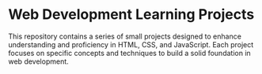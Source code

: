 # Web Development Learning Projects

This repository contains a series of small projects designed to enhance understanding and proficiency in HTML, CSS, and JavaScript. Each project focuses on specific concepts and techniques to build a solid foundation in web development.

 
